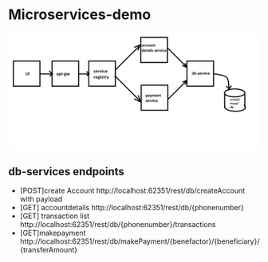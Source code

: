 # Microservices-demo
![Architecture diagram](https://github.com/Nikkithakur/Microservices-demo/blob/master/ArchitectureDiagram.png)

## db-services endpoints
- [POST]create Account http://localhost:62351/rest/db/createAccount with payload
- [GET] accountdetails http://localhost:62351/rest/db/{phonenumber}
- [GET] transaction list http://localhost:62351/rest/db/{phonenumber}/transactions
- [GET]makepayment http://localhost:62351/rest/db/makePayment/{benefactor}/{beneficiary}/{transferAmount}
